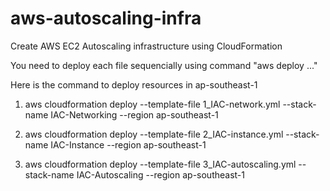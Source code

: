 # aws-autoscaling-infra
Create AWS EC2 Autoscaling infrastructure using CloudFormation

You need to deploy each file sequencially using command "aws deploy ..."

Here is the command to deploy resources in ap-southeast-1

1. aws cloudformation deploy --template-file 1_IAC-network.yml --stack-name IAC-Networking --region ap-southeast-1

2. aws cloudformation deploy --template-file 2_IAC-instance.yml --stack-name IAC-Instance --region ap-southeast-1

3. aws cloudformation deploy --template-file 3_IAC-autoscaling.yml --stack-name IAC-Autoscaling --region ap-southeast-1